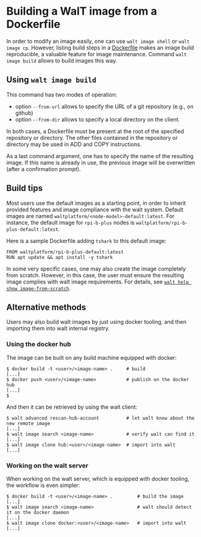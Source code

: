 # Building a WalT image from a Dockerfile

In order to modify an image easily, one can use `walt image shell` or `walt image cp`.
However, listing build steps in a [Dockerfile](https://docs.docker.com/engine/reference/builder) makes an image build reproducible, a valuable feature for image maintenance.
Command `walt image build` allows to build images this way.


## Using `walt image build`

This command has two modes of operation:
* option `--from-url` allows to specify the URL of a git repository (e.g., on github)
* option `--from-dir` allows to specify a local directory on the client.

In both cases, a Dockerfile must be present at the root of the specified repository or directory.
The other files contained in the repository or directory may be used in ADD and COPY instructions.

As a last command argument, one has to specify the name of the resulting image.
If this name is already in use, the previous image will be overwritten (after a confirmation prompt).


## Build tips

Most users use the default images as a starting point, in order to inherit provided features
and image compliance with the walt system.
Default images are named `waltplatform/<node-model>-default:latest`.
For instance, the default image for `rpi-b-plus` nodes is `waltplatform/rpi-b-plus-default:latest`.

Here is a sample Dockerfile adding `tshark` to this default image:

```
FROM waltplatform/rpi-b-plus-default:latest
RUN apt update && apt install -y tshark
```

In some very specific cases, one may also create the image completely from scratch.
However, in this case, the user must ensure the resulting image complies with walt image requirements.
For details, see [`walt help show image-from-scratch`](image-from-scratch.md).


## Alternative methods

Users may also build walt images by just using docker tooling, and then importing them into walt internal registry.


### Using the docker hub

The image can be built on any build machine equipped with docker:

```
$ docker build -t <user>/<image-name> .     # build
[...]
$ docker push <user>/<image-name>           # publish on the docker hub
[...]
$
```

And then it can be retrieved by using the walt client:

```
$ walt advanced rescan-hub-account          # let walt know about the new remote image
[...]
$ walt image search <image-name>            # verify walt can find it
[...]
$ walt image clone hub:<user>/<image-name>  # import into walt
[...]
```


### Working on the walt server

When working on the walt server, which is equipped with docker tooling, the workflow is even simpler:

```
$ docker build -t <user>/<image-name> .         # build the image
[...]
$ walt image search <image-name>                # walt should detect it on the docker daemon
[...]
$ walt image clone docker:<user>/<image-name>   # import into walt
[...]
```


